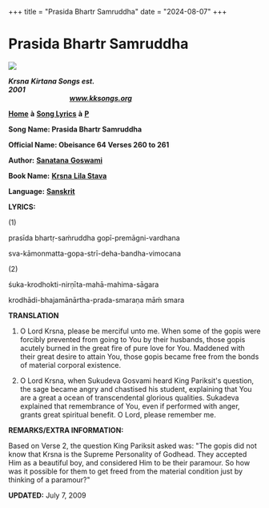 +++
title = "Prasida Bhartr Samruddha"
date = "2024-08-07"
+++

# Prasida Bhartr Samruddha
**[![](http://kksongs.org/image_files/image002.jpg)](http://kksongs.org/)**

**_Krsna_** **_Kirtana Songs est. 2001_**                                                                                                                                                      **_www.kksongs.org_**

**[Home](http://kksongs.org/)** **à** **[Song Lyrics](http://kksongs.org/lyrics.html)** **à** **[P](http://kksongs.org/songs/song_p.html)**

**Song Name: Prasida Bhartr Samruddha**

**Official Name: Obeisance 64 Verses 260 to 261**

**Author:** [**Sanatana** **Goswami**](http://kksongs.org/authors/list/sanatana_g.html)

**Book Name:** [**Krsna** **Lila Stava**](http://kksongs.org/authors/krsnalilastava.html)

**Language:** [**Sanskrit**](http://kksongs.org/language/list/sanskrit.html)

**LYRICS:**

(1)

prasīda bhartṛ-saḿruddha gopī\-premāgni\-vardhana

sva\-kāmonmatta\-gopa\-strī\-deha\-bandha\-vimocana

(2)

śuka\-krodhokti\-nirṇīta\-mahā\-mahima\-sāgara

krodhādi\-bhajamānārtha\-prada\-smaraṇa māḿ smara

**TRANSLATION**

1) O Lord Krsna, please be merciful unto me. When some of the gopis were forcibly prevented from going to You by their husbands, those gopis acutely burned in the great fire of pure love for You. Maddened with their great desire to attain You, those gopis became free from the bonds of material corporal existence.

2) O Lord Krsna, when Sukudeva Gosvami heard King Pariksit's question, the sage became angry and chastised his student, explaining that You are a great a ocean of transcendental glorious qualities. Sukadeva explained that remembrance of You, even if performed with anger, grants great spiritual benefit. O Lord, please remember me.

**REMARKS/EXTRA INFORMATION:**

Based on Verse 2, the question King Pariksit asked was: "The gopis did not know that Krsna is the Supreme Personality of Godhead. They accepted Him as a beautiful boy, and considered Him to be their paramour. So how was it possible for them to get freed from the material condition just by thinking of a paramour?"

**UPDATED:** July 7, 2009